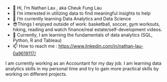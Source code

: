 
- 👋 Hi, I’m Nathan Lau  , aka Cheuk Fung Lau
- 👀 I’m interested in utilizing data to find meaningful insights to help 
- 🌱 I’m currently learning Data Analytics and Data Science 
- 😎Things I enjoyed outside of work: basketball, soccer, gym workouts, hiking, reading and watch finance/real estate/self-development videos. 
- 💞️ Currently, I am learning the fundamentals of data analytics (SQL, Python, R and Tableau)
- 📫 How to reach me : https://www.linkedin.com/in/nathan-lau-0a9619117/

I am currently working as an Accountant for my day job. I am learning data analytics skills in my personal time and try to gain more practical skills by working on different projects.

<!---
nathanlau188/nathanlau188 is a ✨ special ✨ repository because its `README.md` (this file) appears on your GitHub profile.
You can click the Preview link to take a look at your changes.
--->
